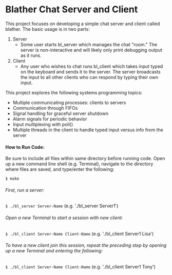 # Blather Chat Server and Client
This project focuses on developing a simple chat server and client called blather. The basic usage is in two parts: 
1) Server 
    - Some user starts bl_server which manages the chat "room." The server is non-interactive and will likely only print debugging output as it runs. 
2) Client 
    - Any user who wishes to chat runs bl_client which takes input typed on the keyboard and sends it to the server. The server broadcasts the input to all other clients who can respond by typing their own input.

This project explores the following systems programming topics:

* Multiple communicating processes: clients to servers
* Communication through FIFOs
* Signal handling for graceful server shutdown
* Alarm signals for periodic behavior
* Input multiplexing with poll()
* Multiple threads in the client to handle typed input versus info from the server

#### How to Run Code:
Be sure to include all files within same directory before running code. Open up a new command line shell (e.g. Terminal), navigate to the directory where files are saved, and type/enter the following:

`$ make`

###### First, run a server:

`$ ./bl_server Server-Name` (e.g. './bl_server Server1')

###### Open a new Terminal to start a session with new client:

`$ ./bl_client Server-Name Client-Name` (e.g. './bl_client Server1 Lisa')

###### To have a new client join this session, repeat the preceding step by opening up a new Terminal and entering the following:

`$ ./bl_client Server-Name Client-Name` (e.g. './bl_client Server1 Tony')


